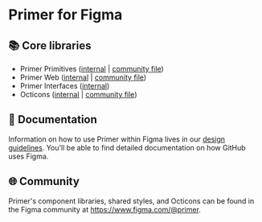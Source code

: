 # Primer for Figma

## 📚 Core libraries
- Primer Primitives ([internal](https://www.figma.com/file/B5XPE8IwGPIZDAvN7jqWqx/?node-id=9%3A2) | [community file](https://www.figma.com/community/file/854766928300977832))
- Primer Web ([internal](https://www.figma.com/file/GCvY3Qv8czRgZgvl1dG6lp/Primer-Web?node-id=136%3A1805&viewport=77%2C-235%2C0.5) | [community file](https://www.figma.com/community/file/854767373644076713))
- Primer Interfaces ([internal](https://www.figma.com/file/Y2xJLFBrU7yyiDLlEkQXcF/Primer-Interfaces?node-id=0%3A1&viewport=663%2C490%2C0.6640625))
- Octicons ([internal](https://www.figma.com/file/1ljgTFkT5NKNRfq5hw07JQ/Octicons?node-id=0%3A1&viewport=664%2C488%2C1) | [community file](https://www.figma.com/community/file/809920999413919915))

## 📖 Documentation

Information on how to use Primer within Figma lives in our [design guidelines](https://primer.style/design/tools/figma). You'll be able to find detailed documentation on how GitHub uses Figma.

## 🌐 Community

Primer's component libraries, shared styles, and Octicons can be found in the Figma community at https://www.figma.com/@primer.
